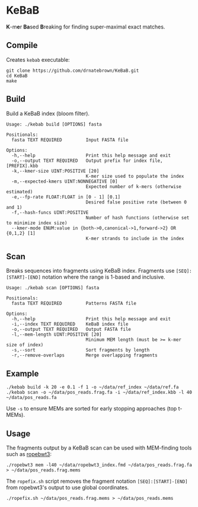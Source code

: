 # KeBaB
**K**-m**e**r **Ba**sed **B**reaking for finding super-maximal exact matches.

## Compile
Creates `kebab` executable:
```
git clone https://github.com/drnatebrown/KeBaB.git
cd KeBaB
make
```
## Build
Build a KeBaB index (bloom filter).
```
Usage: ./kebab build [OPTIONS] fasta

Positionals:
  fasta TEXT REQUIRED         Input FASTA file

Options:
  -h,--help                   Print this help message and exit
  -o,--output TEXT REQUIRED   Output prefix for index file, [PREFIX].kbb
  -k,--kmer-size UINT:POSITIVE [20] 
                              K-mer size used to populate the index
  -m,--expected-kmers UINT:NONNEGATIVE [0] 
                              Expected number of k-mers (otherwise estimated)
  -e,--fp-rate FLOAT:FLOAT in [0 - 1] [0.1] 
                              Desired false positive rate (between 0 and 1)
  -f,--hash-funcs UINT:POSITIVE
                              Number of hash functions (otherwise set to minimize index size)
  --kmer-mode ENUM:value in {both->0,canonical->1,forward->2} OR {0,1,2} [1] 
                              K-mer strands to include in the index
```
## Scan
Breaks sequences into fragments using KeBaB index. Fragments use ``[SEQ]:[START]-[END]`` notation where the range is 1-based and inclusive.
```
Usage: ./kebab scan [OPTIONS] fasta

Positionals:
  fasta TEXT REQUIRED         Patterns FASTA file

Options:
  -h,--help                   Print this help message and exit
  -i,--index TEXT REQUIRED    KeBaB index file
  -o,--output TEXT REQUIRED   Output FASTA file
  -l,--mem-length UINT:POSITIVE [20] 
                              Minimum MEM length (must be >= k-mer size of index)
  -s,--sort                   Sort fragments by length
  -r,--remove-overlaps        Merge overlapping fragments
```
## Example
```
./kebab build -k 20 -e 0.1 -f 1 -o ~/data/ref_index ~/data/ref.fa
./kebab scan -o ~/data/pos_reads.frag.fa -i ~/data/ref_index.kbb -l 40 ~/data/pos_reads.fa
```
Use `-s` to ensure MEMs are sorted for early stopping approaches (top t-MEMs).
## Usage
The fragments output by a KeBaB scan can be used with MEM-finding tools such as [ropebwt3](https://github.com/lh3/ropebwt3):
```
./ropebwt3 mem -l40 ~/data/ropebwt3_index.fmd ~/data/pos_reads.frag.fa > ~/data/pos_reads.frag.mems
```
The ``ropefix.sh`` script removes the fragment notation ``[SEQ]:[START]-[END]`` from ropebwt3's output to use global coordinates.
```
./ropefix.sh ~/data/pos_reads.frag.mems > ~/data/pos_reads.mems
